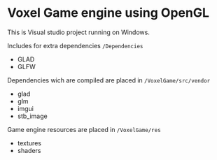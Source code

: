 # Voxel Game engine using OpenGL
This is Visual studio project running on Windows.

Includes for extra dependencies `/Dependencies`
  - GLAD
  - GLFW
  
Dependencies wich are compiled are placed in `/VoxelGame/src/vendor`
  - glad
  - glm
  - imgui
  - stb_image
  
Game engine resources are placed in `/VoxelGame/res`
  - textures
  - shaders
